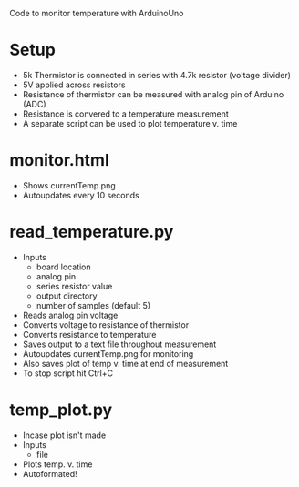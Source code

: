 
Code to monitor temperature with ArduinoUno

# Setup 
* 5k Thermistor is connected in series with 4.7k resistor (voltage divider)
* 5V applied across resistors 
* Resistance of thermistor can be measured with analog pin of Arduino (ADC)
* Resistance is convered to a temperature measurement
* A separate script can be used to plot temperature v. time 

# monitor.html 
  * Shows currentTemp.png 
  * Autoupdates every 10 seconds

# read_temperature.py 
  * Inputs
    - board location
    - analog pin
    - series resistor value
    - output directory 
    - number of samples (default 5)
  * Reads analog pin voltage
  * Converts voltage to resistance of thermistor 
  * Converts resistance to temperature 
  * Saves output to a text file throughout measurement
  * Autoupdates currentTemp.png for monitoring 
  * Also saves plot of temp v. time at end of measurement 
  * To stop script hit Ctrl+C

# temp_plot.py
  * Incase plot isn't made 
  * Inputs
    - file
  * Plots temp. v. time
  * Autoformated!

